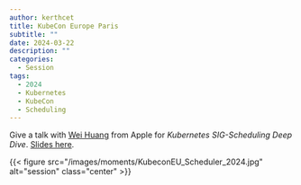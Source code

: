```yaml
---
author: kerthcet
title: KubeCon Europe Paris
subtitle: ""
date: 2024-03-22
description: ""
categories:
  - Session
tags:
  - 2024
  - Kubernetes
  - KubeCon
  - Scheduling
---
```


Give a talk with [Wei Huang](https://github.com/Huang-Wei) from Apple for *Kubernetes SIG-Scheduling Deep Dive*. [Slides here](https://github.com/kerthcet/Slides/blob/main/year2024/kubecon-eu/KubeConEU24-SIG-Scheduling.key).

{{< figure src="/images/moments/KubeconEU_Scheduler_2024.jpg" alt="session" class="center" >}}
